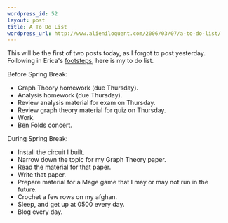 ```yaml
--- 
wordpress_id: 52
layout: post
title: A To Do List
wordpress_url: http://www.alieniloquent.com/2006/03/07/a-to-do-list/
---
```

This will be the first of two posts today, as I forgot to post yesterday.  Following in Erica's <a href="http://www.sperari.com/archives/2006/03/06/to-dos/">footsteps</a>, here is my to do list.

Before Spring Break:
<ul>
<li>Graph Theory homework (due Thursday).</li>
<li>Analysis homework  (due Thursday).</li>
<li>Review analysis material for exam on Thursday.</li>
<li>Review graph theory material for quiz on Thursday.</li>
<li>Work.</li>
<li>Ben Folds concert.</li>
</ul>

During Spring Break:
<ul>
<li>Install the circuit I built.</li>
<li>Narrow down the topic for my Graph Theory paper.</li>
<li>Read the material for that paper.</li>
<li>Write that paper.</li>
<li>Prepare material for a Mage game that I may or may not run in the future.</li>
<li>Crochet a few rows on my afghan.</li>
<li>Sleep, and get up at 0500 every day.</li>
<li>Blog every day.</li>
</ul>
